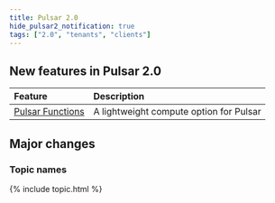```yaml
---
title: Pulsar 2.0
hide_pulsar2_notification: true
tags: ["2.0", "tenants", "clients"]
---
```


## New features in Pulsar 2.0

Feature | Description
:-------|:-----------
[Pulsar Functions](../../functions/overview) | A lightweight compute option for Pulsar

## Major changes

### Topic names

{% include topic.html %}